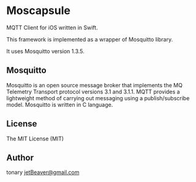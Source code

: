 Moscapsule
==========

MQTT Client for iOS written in Swift.

This framework is implemented as a wrapper of Mosquitto library.

It uses Mosquitto version 1.3.5.

Mosquitto
---------
Mosquitto is an open source message broker that implements the MQ Telemetry Transport protocol versions 3.1 and 3.1.1.
MQTT provides a lightweight method of carrying out messaging using a publish/subscribe model.
Mosquitto is written in C language.

License
-------
The MIT License (MIT)

Author
------
tonary <jetBeaver@gmail.com>
